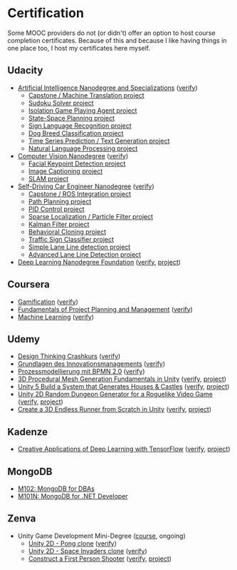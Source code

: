 # Certification

Some MOOC providers do not (or didn't) offer an option
to host course completion certificates. Because of this and
because I like having things in one place too, I host my
certificates here myself.

## Udacity

- [Artificial Intelligence Nanodegree and Specializations](udacity/nd889-artificial-intelligence.pdf) ([verify](https://confirm.udacity.com/RKELYCTH))
  - [Capstone / Machine Translation project](https://github.com/sunsided/aind2-nlp-capstone)
  - [Sudoku Solver project](https://github.com/sunsided/AIND-Sudoku)
  - [Isolation Game Playing Agent project](https://github.com/sunsided/AIND-Isolation)
  - [State-Space Planning project](https://github.com/sunsided/AIND-Planning)
  - [Sign Language Recognition project](https://github.com/sunsided/AIND-Recognizer)
  - [Dog Breed Classification project](https://github.com/sunsided/AIND-dog-project)
  - [Time Series Prediction / Text Generation project](https://github.com/sunsided/AIND-rnn)
  - [Natural Language Processing project](https://github.com/sunsided/AIND-NLP)
- [Computer Vision Nanodegree](udacity/nd891-computer-vision.pdf) ([verify](https://confirm.udacity.com/GGVQ637X))
  - [Facial Keypoint Detection project](https://github.com/sunsided/facial-keypoints)
  - [Image Captioning project](https://github.com/sunsided/image-captioning)
  - [SLAM project](https://github.com/sunsided/slam)
- [Self-Driving Car Engineer Nanodegree](udacity/nd013-self-driving-car.pdf) ([verify](https://confirm.udacity.com/EH49SJSP))
    - [Capstone / ROS Integration project](https://github.com/sunsided/CarND-Capstone)
    - [Path Planning project](https://github.com/sunsided/CarND-Path-Planning-Project)
    - [PID Control project](https://github.com/sunsided/CarND-PID-Control-Project)
    - [Sparse Localization / Particle Filter project](https://github.com/sunsided/CarND-Kidnapped-Vehicle-Project)
    - [Kalman Filter project](https://github.com/sunsided/CarND-Extended-Kalman-Filter-Project)
    - [Behavioral Cloning project](https://github.com/sunsided/CarND-Behavioral-Cloning-P3)
    - [Traffic Sign Classifier project](https://github.com/sunsided/CarND-Traffic-Sign-Classifier-Project)
    - [Simple Lane Line detection project](https://github.com/sunsided/CarND-LaneLines-P1)
    - [Advanced Lane Line Detection project](https://github.com/sunsided/CarND-Advanced-Lane-Lines)
- [Deep Learning Nanodegree Foundation](udacity/nd101-deep-learning.pdf) ([verify](https://confirm.udacity.com/AHPPKEEM), [project](https://github.com/sunsided/DLND))

## Coursera

- [Gamification](coursera/gamification.pdf) ([verify](https://coursera.org/verify/TXMTP29R7S))
- [Fundamentals of Project Planning and Management](coursera/project-planning-fundamentals.pdf) ([verify](https://coursera.org/verify/HWTHS2SAY6))
- [Machine Learning](coursera/machine-learning.pdf) ([verify](https://coursera.org/verify/9FQYSEF2PFZK))

## Udemy

- [Design Thinking Crashkurs](udemy/UC-XZR9BEZJ.pdf) ([verify](https://www.udemy.com/certificate/UC-XZR9BEZJ/))
- [Grundlagen des Innovationsmanagements](udemy/UC-OR3D4CI4.pdf) ([verify](https://www.udemy.com/certificate/UC-OR3D4CI4/))
- [Prozessmodellierung mit BPMN 2.0](udemy/UC-9Q7L0H39.pdf) ([verify](https://www.udemy.com/certificate/UC-9Q7L0H39/))
- [3D Procedural Mesh Generation Fundamentals in Unity](udemy/UC-A9BWRE11.pdf) ([verify](https://www.udemy.com/certificate/UC-A9BWRE11/), [project](https://github.com/sunsided/unity-procedural-meshes))
- [Unity 5 Build a System that Generates Houses & Castles](udemy/UC-DOLUGKBR.pdf) ([verify](https://www.udemy.com/certificate/UC-DOLUGKBR/), [project](https://github.com/sunsided/unity-procedural-cities))
- [Unity 2D Random Dungeon Generator for a Roguelike Video Game](udemy/UC-IX5760VI.pdf) ([verify](https://www.udemy.com/certificate/UC-IX5760VI/), [project](https://github.com/sunsided/unity-procedural-dungeons))
- [Create a 3D Endless Runner from Scratch in Unity](udemy/UC-K6H8565W.pdf) ([verify](https://www.udemy.com/certificate/UC-K6H8565W/), [project](https://github.com/sunsided/unity-endless-runner))

## Kadenze

- [Creative Applications of Deep Learning with TensorFlow](kadenze/cadl.pdf) ([verify](https://www.kadenze.com/certificates/verified/RZPJHM9V), [project](https://github.com/sunsided/vae-style-transfer))

## MongoDB

- [M102: MongoDB for DBAs](mongodb/m102-dba.pdf)
- [M101N: MongoDB for .NET Developer](mongodb/m101n.pdf)

## Zenva

- Unity Game Development Mini-Degree ([course](https://academy.zenva.com/product/unity-game-development-mini-degree/), ongoing)
  - [Unity 2D - Pong clone](zenva/ec53d9a9.pdf) ([verify](https://academy.zenva.com/certificate/ec53d9a9/))
  - [Unity 2D - Space Invaders clone](zenva/1942e987.pdf) ([verify](https://academy.zenva.com/certificate/1942e987/))
  - [Construct a First Person Shooter](zenva/95a74f1f.pdf) ([verify](https://academy.zenva.com/certificate/95a74f1f/), [project](https://github.com/sunsided/unity-fps))
